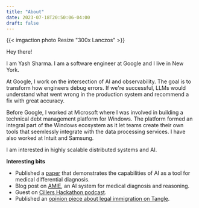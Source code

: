 ```yaml
---
title: "About"
date: 2023-07-18T20:50:06-04:00
draft: false
---
```


{{< imgaction photo Resize "300x Lanczos" >}}

Hey there!

I am Yash Sharma. I am a software engineer at Google and I live in New York.

At Google, I work on the intersection of AI and observability. The goal is to transform how engineers debug errors. If we're successful, LLMs would understand what went wrong in the production system and recommend a fix with great accuracy.

Before Google, I worked at Microsoft where I was involved in building a technical debt management platform for Windows. The platform formed an integral part of the Windows ecosystem as it let teams create their own tools that seemlessly integrate with the data processing services. I have also worked at Intuit and Samsung.

I am interested in highly scalable distributed systems and AI.

**Interesting bits**

* Published a [paper](https://scholar.google.com/citations?view_op=view_citation&hl=en&user=RCYDJ_wAAAAJ&citation_for_view=RCYDJ_wAAAAJ:u5HHmVD_uO8C) that demonstrates the capabilities of AI as a tool for medical differential diagnosis.
* Blog post on [AMIE](https://research.google/blog/amie-a-research-ai-system-for-diagnostic-medical-reasoning-and-conversations/), an AI system for medical diagnosis and reasoning.
* Guest on [Cillers Hackathon podcast](https://open.spotify.com/episode/1BJHEsJ04xMgAPliO8awSa?si=6ddfa595649449bb).
* Published an [opinion piece about legal immigration on Tangle](https://www.readtangle.com/otherposts/the-harsh-realities-of-legal-immigration/).

